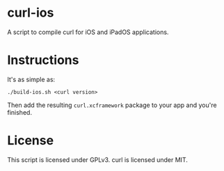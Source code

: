 # curl-ios

A script to compile curl for iOS and iPadOS applications.

# Instructions

It's as simple as:

```
./build-ios.sh <curl version>
```

Then add the resulting `curl.xcframework` package to your app and you're finished.

# License

This script is licensed under GPLv3. curl is licensed under MIT.
